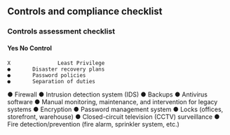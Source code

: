 ## Controls and compliance checklist

### Controls assessment checklist

####  Yes	            No	            Control
	X              	Least Privilege
	●		Disaster recovery plans
	●		Password policies
	●		Separation of duties
●			Firewall
	●		Intrusion detection system (IDS)
	●		Backups
●			Antivirus software
●			Manual monitoring, maintenance, and intervention for legacy systems
		●		Encryption
	●		Password management system
●			Locks (offices, storefront, warehouse)
●			Closed-circuit television (CCTV) surveillance
●			Fire detection/prevention (fire alarm, sprinkler system, etc.)
